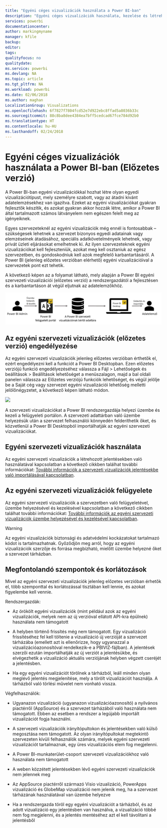 ```yaml
---
title: "Egyéni céges vizualizációk használata a Power BI-ban"
description: "Egyéni céges vizualizációk használata, kezelése és létrehozása a Power BI-ban"
services: powerbi
documentationcenter: 
author: markingmyname
manager: kfile
backup: 
editor: 
tags: 
qualityfocus: no
qualitydate: 
ms.service: powerbi
ms.devlang: NA
ms.topic: article
ms.tgt_pltfrm: NA
ms.workload: powerbi
ms.date: 02/06/2018
ms.author: maghan
LocalizationGroup: Visualizations
ms.openlocfilehash: 6f7827f7804fcd52e7d922ebc8ffad5a8036b33c
ms.sourcegitcommit: 88c8ba8dee4384ea7bff5cedcad67fce784d92b0
ms.translationtype: HT
ms.contentlocale: hu-HU
ms.lasthandoff: 02/24/2018
---
```

# <a name="using-organization-custom-visuals-in-power-bi-preview"></a>Egyéni céges vizualizációk használata a Power BI-ban (Előzetes verzió)

A Power BI-ban egyéni vizualizációkkal hozhat létre olyan egyedi vizualizációtípust, mely személyre szabott, vagy az átadni kívánt adatelemzésekhez van igazítva. Ezeket az egyéni vizualizációkat gyakran fejlesztők készítik, és azokat gyakran akkor hozzák létre, amikor a Power BI által tartalmazott számos látványelem nem egészen felelt meg az igényeiknek. 

Egyes szervezeteknél az egyéni vizualizációk még ennél is fontosabbak – szükségesek lehetnek a szervezet bizonyos egyedi adatainak vagy elemzéseinek átadásához, speciális adatkövetelményeik lehetnek, vagy privát üzleti eljárásokat emelhetnek ki. Az ilyen szervezeteknek egyéni vizualizációkat kell fejleszteniük, azokat meg kell osztaniuk az egész szervezetben, és gondoskodniuk kell azok megfelelő karbantartásáról. A Power BI (jelenleg előzetes verzióban elérhető) egyéni vizualizációival a szervezetek pont ezt tehetik. 

A következő képen az a folyamat látható, mely alapján a Power BI egyéni szervezeti vizualizációi (előzetes verzió) a rendszergazdától a fejlesztésen és a karbantartáson át végül eljutnak az adatelemzőkhöz.

![](media/power-bi-custom-visuals-organizational/custom-visual-org-01.jpg)

## <a name="how-to-enable-organizational-custom-visuals-preview"></a>Az egyéni szervezeti vizualizációk (előzetes verzió) engedélyezése

Az egyéni szervezeti vizualizációk jelenleg előzetes verzióban érthetők el, ezért engedélyezni kell a funkciót a Power BI Desktopban. Ezen előzetes verziójú funkció engedélyezéséhez válassza a Fájl > Lehetőségek és beállítások > Beállítások lehetőséget a menüszalagon, majd a bal oldali panelen válassza az Előzetes verziójú funkciók lehetőséget, és végül jelölje be a Saját cég vagy szervezet egyéni vizualizációi lehetőség melletti jelölőnégyzetet, a következő képen látható módon.

![](media/power-bi-custom-visuals-organizational/custom-visual-org-02.jpg)

A szervezeti vizualizációkat a Power BI rendszergazdája helyezi üzembe és kezeli a felügyeleti portálon. A szervezeti adattárban való üzembe helyezésük után a szervezet felhasználói könnyedén felderíthetik őket, és közvetlenül a Power BI Desktopból importálhatják az egyéni szervezeti vizualizációkat.

## <a name="using-organizational-custom-visuals"></a>Egyéni szervezeti vizualizációk használata

Az egyéni szervezeti vizualizációk a létrehozott jelentésekben való használatával kapcsolatban a következő cikkben találhat további információkat: [További információk a szervezeti vizualizációk jelentésekbe való importálásával kapcsolatban](power-bi-custom-visuals.md).
 
## <a name="administering-organizational-custom-visuals"></a>Az egyéni szervezeti vizualizációk felügyelete

Az egyéni szervezeti vizualizációk a szervezetben való felügyeletével, üzembe helyezésével és kezelésével kapcsolatban a következő cikkben találhat további információkat: [További információk az egyéni szervezeti vizualizációk üzembe helyezésével és kezelésével kapcsolatban](https://go.microsoft.com/fwlink/?linkid=866790).

> [!WARNING]
> Az egyéni vizualizációk biztonsági és adatvédelmi kockázatokat tartalmazó kódot is tartalmazhatnak. Győződjön meg arról, hogy az egyéni vizualizációk szerzője és forrása megbízható, mielőtt üzembe helyezné őket a szervezet tárházban. 
> 

## <a name="considerations-and-limitations"></a>Megfontolandó szempontok és korlátozások
 
Mivel az egyéni szervezeti vizualizációk jelenleg előzetes verzióban érhetők el, több szemponttal és korlátozással tisztában kell lennie, és azokat figyelembe kell vennie.
 
Rendszergazdák:

* Az örökölt egyéni vizualizációk (mint például azok az egyéni vizualizációk, melyek nem az új verzióval ellátott API-kra épülnek) használata nem támogatott

* A helyben történő frissítés még nem támogatott. Egy vizualizáció frissítéséhez fel kell töltenie a vizualizáció új verzióját a szervezet tárházába (emellett azt is ellenőrizze, hogy ugyanazzal a vizualizációazonosítóval rendelkezik-e a PBIVIZ-fájlban). A jelentések szerzői ezután importálhatják az új verziót a jelentésükbe, és elvégezhetik a vizualizáció aktuális verziójának helyben végzett cseréjét a jelentésben.

* Ha egy egyéni vizualizációt törölnek a tárházból, leáll minden olyan meglévő jelentés megjelenítése, mely a törölt vizualizációt használja. A tárházból való törlési művelet nem vonható vissza.
 
Végfelhasználók:

* Ugyanazon vizualizáció (ugyanazon vizualizációazonosító) a nyilvános piactérről (AppSource) és a szervezet tárházából való használata nem támogatott. Ebben az esetben a rendszer a legújabb importált vizualizációt fogja használni.

* A szervezeti vizualizációk irányítópultokon és jelentésekben való külső megosztása nem támogatott. Az olyan irányítópultokat megtekintő szervezeten kívüli felhasználók számára, melyek egyéni szervezeti vizualizációt tartalmaznak, egy üres vizualizációs elem fog megjelenni. 

* A Power BI-munkaterület-csoport szervezeti vizualizációkhoz való használata nem támogatott

* A weben közzétett jelentésekben lévő egyéni szervezeti vizualizációk nem jelennek meg

* Az AppSource piactérről származó Visio vizualizáció, PowerApps vizualizáció és GlobeMap vizualizáció nem jelenik meg, ha a szervezet tárházának használatával van üzembe helyezve

* Ha a rendszergazda töröl egy egyéni vizualizációt a tárházból, és az adott vizualizáció egy jelentésben van használva, a vizualizáció többé nem fog megjelenni, és a jelentés mentéséhez azt el kell távolítani a jelentésből
